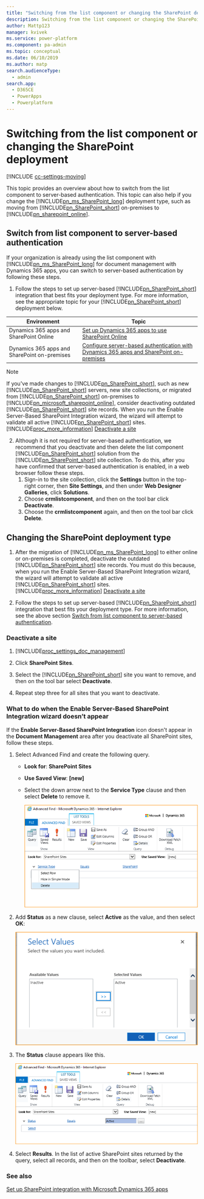 ```yaml
---
title: "Switching from the list component or changing the SharePoint deployment | MicrosoftDocs"
description: Switching from the list component or changing the SharePoint deployment
author: Mattp123
manager: kvivek
ms.service: power-platform
ms.component: pa-admin
ms.topic: conceptual
ms.date: 06/10/2019
ms.author: matp
search.audienceType: 
  - admin
search.app: 
  - D365CE
  - PowerApps
  - Powerplatform
---
```

# Switching from the list component or changing the SharePoint deployment

[!INCLUDE [cc-settings-moving](../includes/cc-settings-moving.md)] 

This topic provides an overview about how to switch from the list component to server-based authentication. This topic can also help if you change the [!INCLUDE[pn_ms_SharePoint_long](../includes/pn-ms-sharepoint-long.md)] deployment type, such as moving from [!INCLUDE[pn_SharePoint_short](../includes/pn-sharepoint-short.md)] on-premises to [!INCLUDE[pn_sharepoint_online](../includes/pn-sharepoint-online.md)].  
  
<a name="BKMK_switchlistcomp"></a> 
## Switch from list component to server-based authentication  
 If your organization is already using the list component with [!INCLUDE[pn_ms_SharePoint_long](../includes/pn-ms-sharepoint-long.md)] for document management with Dynamics 365 apps, you can switch to server-based authentication by following these steps.  
  
1. Follow the steps to set up server-based [!INCLUDE[pn_SharePoint_short](../includes/pn-sharepoint-short.md)] integration that best fits your deployment type. For more information, see the appropriate topic for your [!INCLUDE[pn_SharePoint_short](../includes/pn-sharepoint-short.md)] deployment below.  


|Environment  |Topic  |
|---------|---------|
|Dynamics 365 apps and SharePoint Online  |   [Set up Dynamics 365 apps to use SharePoint Online](set-up-dynamics-365-online-to-use-sharepoint-online.md)        |
|Dynamics 365 apps and SharePoint on-premises     |   [Configure server-based authentication with Dynamics 365 apps and SharePoint on-premises](../admin/configure-server-based-authentication-sharepoint-on-premises.md)      |
  
   > [!NOTE]
   >  If you've made changes to [!INCLUDE[pn_SharePoint_short](../includes/pn-sharepoint-short.md)], such as new [!INCLUDE[pn_SharePoint_short](../includes/pn-sharepoint-short.md)] servers, new site collections, or migrated from [!INCLUDE[pn_SharePoint_short](../includes/pn-sharepoint-short.md)] on-premises to [!INCLUDE[pn_microsoft_sharepoint_online](../includes/pn-microsoft-sharepoint-online.md)], consider deactivating outdated [!INCLUDE[pn_SharePoint_short](../includes/pn-sharepoint-short.md)] site records. When you run the Enable Server-Based SharePoint Integration wizard, the wizard will attempt to validate all active [!INCLUDE[pn_SharePoint_short](../includes/pn-sharepoint-short.md)] sites. [!INCLUDE[proc_more_information](../includes/proc-more-information.md)] [Deactivate a site](../admin/switching-list-component-changing-deployment.md#BKMK_deact_site)  
  
2. Although it is not required for server-based authentication, we recommend that you deactivate and then delete the list component [!INCLUDE[pn_SharePoint_short](../includes/pn-sharepoint-short.md)] solution from the [!INCLUDE[pn_SharePoint_short](../includes/pn-sharepoint-short.md)] site collection. To do this, after you have confirmed that server-based authentication is enabled, in a web browser follow these steps. 
      1. Sign-in to the site collection, click the **Settings** button in the top-right corner, then **Site Settings**, and then under **Web Designer Galleries**, click **Solutions**. 
      2. Choose **crmlistcomponent**, and then on the tool bar click **Deactivate**. 
      3. Choose the **crmlistcomponent** again, and then on the tool bar click **Delete**.  
  
<a name="BKMK_changeSP"></a>   
## Changing the SharePoint deployment type  
  
1. After the migration of [!INCLUDE[pn_ms_SharePoint_long](../includes/pn-ms-sharepoint-long.md)] to either online or on-premises is completed, deactivate the outdated [!INCLUDE[pn_SharePoint_short](../includes/pn-sharepoint-short.md)] site records. You must do this because, when you run the Enable Server-Based SharePoint Integration wizard, the wizard will attempt to validate all active [!INCLUDE[pn_SharePoint_short](../includes/pn-sharepoint-short.md)] sites. [!INCLUDE[proc_more_information](../includes/proc-more-information.md)] [Deactivate a site](../admin/switching-list-component-changing-deployment.md#BKMK_deact_site)  
  
2. Follow the steps to set up server-based [!INCLUDE[pn_SharePoint_short](../includes/pn-sharepoint-short.md)] integration that best fits your deployment type. For more information, see the above section [Switch from list component to server-based authentication](#BKMK_switchlistcomp).  
  
<a name="BKMK_deact_site"></a>   
### Deactivate a site  
  
1. [!INCLUDE[proc_settings_doc_management](../includes/proc-settings-doc-management.md)]  
  
2. Click **SharePoint Sites**.  
  
3. Select the [!INCLUDE[pn_SharePoint_short](../includes/pn-sharepoint-short.md)] site you want to remove, and then on the tool bar select **Deactivate**.  
  
4. Repeat step three for all sites that you want to deactivate.  

### What to do when the Enable Server-Based SharePoint Integration wizard doesn’t appear
If the **Enable Server-Based SharePoint Integration** icon doesn't appear in the **Document Management** area after you deactivate all SharePoint sites, follow these steps.
1.	Select Advanced Find and create the following query. 
    -	**Look for**: **SharePoint Sites** 
    -	**Use Saved View**: **[new]**
    -	Select the down arrow next to the **Service Type** clause and then select **Delete** to remove it. 

        ![Delete Service Type clause](media/delete-service-type-clause.png)

2. Add **Status** as a new clause, select **Active** as the value, and then select **OK**: 

    ![Select Active SharePoint Sites](media/select-active.png)

3. The **Status** clause appears like this. 

    ![Status clause](media/status-clause.png)

4. Select **Results**.
    In the list of active SharePoint sites returned by the query, select all records, and then on the toolbar, select **Deactivate**.


### See also
[Set up SharePoint integration with Microsoft Dynamics 365 apps](../admin/set-up-sharepoint-integration.md) 
  